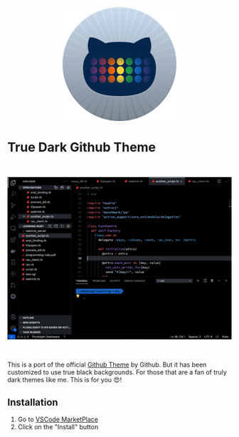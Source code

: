 <p align="center">
  <img src="icon.png" alt="Logo">
</p>

# True Dark Github Theme
<br/>

![True Dark Theme](./true-dark-github-theme.png)

<br/>

This is a port of the official [Github Theme](https://marketplace.visualstudio.com/items?itemName=GitHub.github-vscode-theme) by Github. But it has been customized to use true black backgrounds. For those that are a fan of truly dark themes like me. This is for you 😍!


## Installation

1. Go to [VSCode MarketPlace](https://marketplace.visualstudio.com/items?itemName=MayowaPitan.true-dark-github-theme)
2.  Click on the "Install" button
